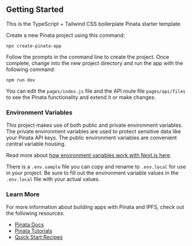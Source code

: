 ## Getting Started

This is the TypeScript + Tailwind CSS boilerplate Pinata starter template.

Create a new Pinata project using this command:

```
npx create-pinata-app
```

Follow the prompts in the command line to create the project. Once complete, change into the new project directory and run the app with the following command:

```
npm run dev
```

You can edit the `pages/index.js` file and the API route file `pages/api/files` to see the Pinata functionality and extend it or make changes.

### Environment Variables

This project makes use of both public and private environment variables. The private environment variables are used to protect sensitive data like your Pinata API keys. The public environment variables are convenient central variable housing.

Read more about [how environment variables work with Next.js here](https://nextjs.org/docs/pages/building-your-application/configuring/environment-variables).

There is a `.env.sample` file you can copy and rename to `.env.local` for use in your project. Be sure to fill out the environment variable values in the `.env.local` file with your actual values.

### Learn More

For more information about building apps with Pinata and IPFS, check out the following resources:

- [Pinata Docs](https://docs.pinata.cloud)
- [Pinata Tutorials](https://medium.com/pinata)
- [Quick Start Recipes](https://docs.pinata.cloud/recipes)
